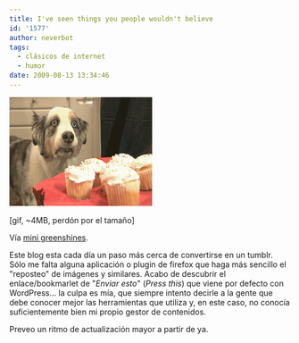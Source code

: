 ```yaml
---
title: I've seen things you people wouldn't believe
id: '1577'
author: neverbot
tags:
  - clásicos de internet
  - humor
date: 2009-08-13 13:34:46
---
```


![You wouldn't believe](./ive-seen-things-you-people-wouldnt-believe/you-wouldnt-believe.gif "You wouldn't believe")

\[gif, ~4MB, perdón por el tamaño\]

Vía [mini greenshines](http://mini.greenshines.com/post/151027189/ive-seen-things-you-people-wouldnt-believe).

Este blog esta cada día un paso más cerca de convertirse en un tumblr. Sólo me falta  alguna aplicación o plugin de firefox que haga más sencillo el "reposteo" de imágenes y similares. Acabo de descubrir el enlace/bookmarlet de "_Enviar esto_" (_Press this_) que viene por defecto con WordPress... la culpa es mía, que siempre intento decirle a la gente que debe conocer mejor las herramientas que utiliza y, en este caso, no conocía suficientemente bien mi propio gestor de contenidos.

Preveo un ritmo de actualización mayor a partir de ya.